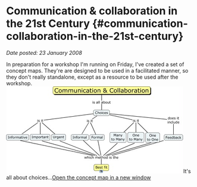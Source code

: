 # Communication & collaboration in the 21st Century {#communication-collaboration-in-the-21st-century}

_Date posted: 23 January 2008_

In preparation for a workshop I'm running on Friday, I've created a set of concept maps. They're are designed to be used in a facilitated manner, so they don't really standalone, except as a resource to be used after the workshop.![It's all about choices](./exportlc.php_files/Communication_and_Collaboration.jpg "Where do we start?")It's all about choices...[Open the concept map in a new window](http://www.learningconversations.co.uk/presentations/organisations_concept_map/)